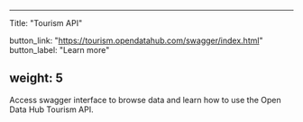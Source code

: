<!--
SPDX-FileCopyrightText: NOI Techpark <digital@noi.bz.it>

SPDX-License-Identifier: CC0-1.0
-->

---
Title: "Tourism API"

button_link: "https://tourism.opendatahub.com/swagger/index.html"
button_label: "Learn more"

weight: 5
---

Access swagger interface to browse data and learn how to use the Open Data Hub Tourism API.
